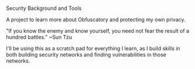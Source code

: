 # 

Security Background and Tools

A project to learn more about Obfuscatory and protecting my own privacy.  

"If you know the enemy and know yourself, you need not fear the result of a hundred battles."
~Sun Tzu

I'll be using this as a scratch pad for everything I learn, as I build skills in both building security networks and finding vulnerabilities in those networks. 
